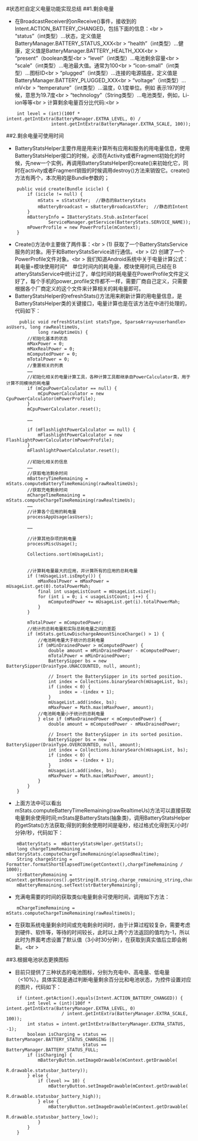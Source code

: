 #状态栏自定义电量功能实现总结
##1.剩余电量
- 在BroadcastReceiver的onReceive()事件，接收到的Intent.ACTION_BATTERY_CHANGED，包括下面的信息：<br \>
“status”（int类型）…状态，定义值是BatteryManager.BATTERY_STATUS_XXX<br \>
“health”（int类型）…健康，定义值是BatteryManager.BATTERY_HEALTH_XXX<br \>
“present”（boolean类型<br \>
“level”（int类型）…电池剩余容量<br \>
“scale”（int类型）…电池最大值。通常为100<br \>
“icon-small”（int类型）…图标ID<br \>
“plugged”（int类型）…连接的电源插座，定义值是BatteryManager.BATTERY_PLUGGED_XXX<br \>
“voltage”（int类型）…mV<br \>
“temperature”（int类型）…温度，0.1度单位。例如 表示197的时候，意思为19.7度<br \>
“technology”（String类型）…电池类型，例如，Li-ion等等<br \>
计算剩余电量百分比代码:<br \>
``` 
    int level = (int)(100f * intent.getIntExtra(BatteryManager.EXTRA_LEVEL, 0) / 
                 intent.getIntExtra(BatteryManager.EXTRA_SCALE, 100));
``` 
##2.剩余电量可使用时间
- BatteryStatsHelper主要作用是用来计算所有应用和服务的用电量信息，使用BatteryStatsHelper接口的时候，必须在Activity或者Fragment初始化的时候，先new一个实例，再调用BatteryStatsHelper的create()来初始化它，同时在activity或者Fragment销毁的时候调用destroy()方法来销毁它。create()方法有两个，本次用的是Bundle参数的；
``` 
    public void create(Bundle icicle) {  
        if (icicle != null) {  
            mStats = sStatsXfer;  //静态的BatteryStats
            mBatteryBroadcast = sBatteryBroadcastXfer;  //静态的Intent 
        }  
        mBatteryInfo = IBatteryStats.Stub.asInterface(  
                ServiceManager.getService(BatteryStats.SERVICE_NAME));  
        mPowerProfile = new PowerProfile(mContext);  
    }
``` 
- Create()方法中主要做了两件事：<br \>
(1) 获取了一个BatteryStatsService服务的对象。用于和BatteryStatsService进行通信。<br \>
(2) 创建了一个PowerProfile文件对象。<br \>
我们知道Android系统中关于电量计算公式：耗电量=模块使用时间*　单位时间内的耗电量，模块使用时间,已经在ＢatteryStatsService中统计过了，单位时间的耗电量在PowerProfile文件定义好了，每个手机的power_profile文件都不一样，需要厂商自己定义，只需要根据各个厂商定义的这个文件来计算相关的耗电量即可。
- BatteryStatsHelper的refreshStats()方法用来刷新计算的用电量信息，是BatteryStatsHelper类的关键接口，电量计算也是在该方法在中进行处理的，代码如下：
``` 
     public void refreshStats(int statsType, SparseArray<userhandle> asUsers, long rawRealtimeUs,
            long rawUptimeUs) {
        //初始化基本的状态
        mMaxPower = 0;
        mMaxRealPower = 0;
        mComputedPower = 0;
        mTotalPower = 0;
        //重置相关的列表
        ……
        //初始化相关的电量计算工具，各种计算工具都继承自PowerCalculator类，用于计算不同模块的耗电量
        if (mCpuPowerCalculator == null) {
            mCpuPowerCalculator = new CpuPowerCalculator(mPowerProfile);
        }
        mCpuPowerCalculator.reset();
 
        ……
 
        if (mFlashlightPowerCalculator == null) {
            mFlashlightPowerCalculator = new FlashlightPowerCalculator(mPowerProfile);
        }
        mFlashlightPowerCalculator.reset();
  
        //初始化相关的信息
        ……
        //获取电池剩余时间
        mBatteryTimeRemaining = mStats.computeBatteryTimeRemaining(rawRealtimeUs);
        //获取充电剩余时间
        mChargeTimeRemaining = mStats.computeChargeTimeRemaining(rawRealtimeUs);
        ……
        //计算各个应用的耗电量
        processAppUsage(asUsers);
 
        ……
 
        //计算其他杂项的耗电量
        processMiscUsage();
  
        Collections.sort(mUsageList);
 
        
        //计算耗电量最大的应用，并计算所有的应用的总耗电量
        if (!mUsageList.isEmpty()) {
            mMaxRealPower = mMaxPower = mUsageList.get(0).totalPowerMah;
            final int usageListCount = mUsageList.size();
            for (int i = 0; i < usageListCount; i++) {
                mComputedPower += mUsageList.get(i).totalPowerMah;
            }
        }
 
        mTotalPower = mComputedPower;
        //统计的总耗电量和实际总耗电量之间的差距
        if (mStats.getLowDischargeAmountSinceCharge() > 1) {
            //电池耗电量大于统计的总耗电量
            if (mMinDrainedPower > mComputedPower) {
                double amount = mMinDrainedPower - mComputedPower;
                mTotalPower = mMinDrainedPower;
                BatterySipper bs = new BatterySipper(DrainType.UNACCOUNTED, null, amount);
 
                // Insert the BatterySipper in its sorted position.
                int index = Collections.binarySearch(mUsageList, bs);
                if (index < 0) {
                    index = -(index + 1);
                }
                mUsageList.add(index, bs);
                mMaxPower = Math.max(mMaxPower, amount);
            //电池耗电量小于统计的总耗电量
            } else if (mMaxDrainedPower < mComputedPower) {
                double amount = mComputedPower - mMaxDrainedPower;
 
                // Insert the BatterySipper in its sorted position.
                BatterySipper bs = new BatterySipper(DrainType.OVERCOUNTED, null, amount);
                int index = Collections.binarySearch(mUsageList, bs);
                if (index < 0) {
                    index = -(index + 1);
                }
                mUsageList.add(index, bs);
                mMaxPower = Math.max(mMaxPower, amount);
            }
        }
    }
``` 
- 上面方法中可以看出mStats.computeBatteryTimeRemaining(rawRealtimeUs)方法可以直接获取电量剩余使用时间;mStats是BatteryStats(抽象类)，调用BatteryStatsHelper的getStats()方法获取;得到的剩余使用时间是毫秒，经过格式化得到天/小时/分钟/秒，代码如下：
``` 
    mBatteryStats =  mBatteryStatsHelper.getStats();
    long chargeTimeRemaining = mBatteryStats.computeChargeTimeRemaining(elapsedRealtime);
    String chargeString = Formatter.formatShortElapsedTime(getContext(),chargeTimeRemaining / 1000);
    strBatteryRemaining = mContext.getResources().getString(R.string.charge_remaining_string,chargeString);
    mBatteryRemaining.setText(strBatteryRemaining);
``` 
- 充满电需要的时间的获取类似电量剩余可使用时间，调用如下方法：
``` 
    mChargeTimeRemaining = mStats.computeChargeTimeRemaining(rawRealtimeUs);
```     
- 在获取系统电量剩余时间或充电剩余时间时，由于计算过程较复杂，需要考虑到硬件、软件等，等待的时间较长，此时以上两个方法返回的值均为-1，所以此时为界面考虑设置了默认值（3小时30分钟），在获取到真实值后立即会刷新。<br \>

##3.根据电池状态更换图标
- 目前只提供了三种状态的电池图标，分别为充电中、高电量、低电量（<10%）。具体实现是通过判断电量剩余百分比和电池状态，为控件设置对应的图片，代码如下：
``` 
    if (intent.getAction().equals(Intent.ACTION_BATTERY_CHANGED)) {
        int level = (int)(100f * intent.getIntExtra(BatteryManager.EXTRA_LEVEL, 0)
                     / intent.getIntExtra(BatteryManager.EXTRA_SCALE, 100));
        int status = intent.getIntExtra(BatteryManager.EXTRA_STATUS, -1);
        boolean isCharging = status == BatteryManager.BATTERY_STATUS_CHARGING ||
                             status == BatteryManager.BATTERY_STATUS_FULL;
        if (isCharging) {
            mBatteryButton.setImageDrawable(mContext.getDrawable(
                                            R.drawable.statusbar_battery));
        } else {
            if (level >= 10) {
                mBatteryButton.setImageDrawable(mContext.getDrawable(
                                                R.drawable.statusbar_battery_high));
            } else {
                mBatteryButton.setImageDrawable(mContext.getDrawable(
                                                    R.drawable.statusbar_battery_low));
            }
        }
    }
``` 
